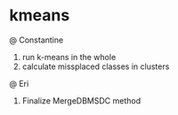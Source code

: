 # kmeans
@ Constantine
1. run k-means in the whole
2. calculate missplaced classes in clusters

@ Eri
1. Finalize MergeDBMSDC method
